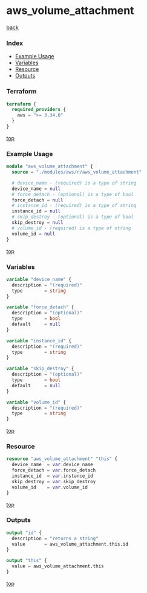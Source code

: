 # aws_volume_attachment

[back](../aws.md)

### Index

- [Example Usage](#example-usage)
- [Variables](#variables)
- [Resource](#resource)
- [Outputs](#outputs)

### Terraform

```terraform
terraform {
  required_providers {
    aws = ">= 3.34.0"
  }
}
```

[top](#index)

### Example Usage

```terraform
module "aws_volume_attachment" {
  source = "./modules/aws/r/aws_volume_attachment"

  # device_name - (required) is a type of string
  device_name = null
  # force_detach - (optional) is a type of bool
  force_detach = null
  # instance_id - (required) is a type of string
  instance_id = null
  # skip_destroy - (optional) is a type of bool
  skip_destroy = null
  # volume_id - (required) is a type of string
  volume_id = null
}
```

[top](#index)

### Variables

```terraform
variable "device_name" {
  description = "(required)"
  type        = string
}

variable "force_detach" {
  description = "(optional)"
  type        = bool
  default     = null
}

variable "instance_id" {
  description = "(required)"
  type        = string
}

variable "skip_destroy" {
  description = "(optional)"
  type        = bool
  default     = null
}

variable "volume_id" {
  description = "(required)"
  type        = string
}
```

[top](#index)

### Resource

```terraform
resource "aws_volume_attachment" "this" {
  device_name  = var.device_name
  force_detach = var.force_detach
  instance_id  = var.instance_id
  skip_destroy = var.skip_destroy
  volume_id    = var.volume_id
}
```

[top](#index)

### Outputs

```terraform
output "id" {
  description = "returns a string"
  value       = aws_volume_attachment.this.id
}

output "this" {
  value = aws_volume_attachment.this
}
```

[top](#index)